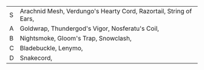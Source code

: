 |     |                                                                   |
| --- | ----------------------------------------------------------------- |
| S   | Arachnid Mesh, Verdungo's Hearty Cord, Razortail, String of Ears, |
| A   | Goldwrap, Thundergod's Vigor, Nosferatu's Coil,                   |
| B   | Nightsmoke, Gloom's Trap, Snowclash,                              |
| C   | Bladebuckle, Lenymo,                                              |
| D   | Snakecord,                                                        | 
